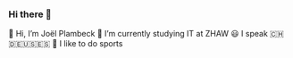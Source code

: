 ### Hi there 👋

<!--
**joeck/joeck** is a ✨ _special_ ✨ repository because its `README.md` (this file) appears on your GitHub profile.

Here are some ideas to get you started:

- 🔭 I’m currently working on ...
- 🌱 I’m currently learning ...
- 👯 I’m looking to collaborate on ...
- 🤔 I’m looking for help with ...
- 💬 Ask me about ...
- 📫 How to reach me: ...
- 😄 Pronouns: ...
- ⚡ Fun fact: ...
-->

👋 Hi, I’m Joël Plambeck
🌱 I’m currently studying IT at ZHAW
😃 I speak 🇨🇭🇩🇪🇺🇸🇪🇸
🏑 I like to do sports